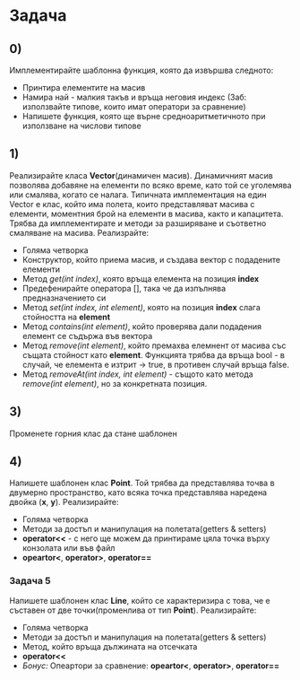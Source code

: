 # Задача

## 0)
Имплементирайте шаблонна функция, която да извършва следното:
 - Принтира елементите на масив
 - Намира най - малкия такъв и връща неговия индекс (Заб: използвайте типове, които имат оператори за сравнение)
 - Напишете функция, която ще върне средноаритметичното при използване на числови типове

## 1)
Реализирайте класа **Vector**(динамичен масив). Динамичният масив позволява добавяне на елементи по всяко време, като той се уголемява или смалява, когато се налага. Типичната имплементация на един Vector е клас, който има полета, които представляват масива с елементи, моментния брой на елементи в масива, както и капацитета. Трябва да имплементирате и методи за разширяване и съответно смаляване на масива. Реализрайте:
* Голяма четворка
* Конструктор, който приема масив, и създава вектор с подадените елементи
* Метод *get(int index)*, която връща елемента на позиция **index**
* Предефенирайте оператора [], така че да изпълнява предназначението си
* Метод *set(int index, int element)*, която на позиция **index** слага стойността на **element**
* Метод *contains(int element)*, който проверява дали подадения елемент се съдържа във вектора
* Метод *remove(int element)*, който премахва елемнент от масива със същата стойност като **element**. Функцията трябва да връща bool - в случай, че елемента е изтрит -> true, в противен случай връща false.
* Метод *removeAt(int index, int element)* - същото като метода *remove(int element)*, но за конкретната позиция.

## 3)
Променете горния клас да стане шаблонен

## 4)
Напишете шаблонен клас **Point**. Той трябва да представлява точва в двумерно пространство, като всяка точка представлява наредена двойка (**x**, **y**). Реализирайте:
* Голяма четворка
* Методи за достъп и манипулация на полетата(getters & setters)
* **operator<<** - с него ще можем да принтираме цяла точка върху конзолата или във файл
* **opeartor<**, **operator>**, **operator==**

### Задача 5
Напишете шаблонен клас **Line**, който се характеризира с това, че е съставен от две точки(променлива от тип **Point**). Реализирайте: 
* Голяма четворка
* Методи за достъп и манипулация на полетата(getters & setters)
* Метод, който връща дължината на отсечката 
* **operator<<**
* *Бонус:* Опеартори за сравнение: **opeartor<**, **operator>**, **operator==**
